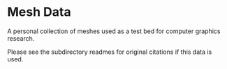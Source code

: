 # Mesh Data

A personal collection of meshes used as a test bed for computer graphics research.

Please see the subdirectory readmes for original citations if this data is used.
